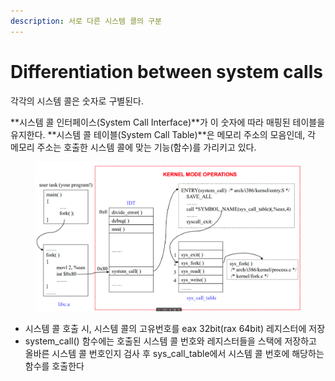 ```yaml
---
description: 서로 다른 시스템 콜의 구분
---
```


# Differentiation between system calls

각각의 시스템 콜은 숫자로 구별된다.

\*\*시스템 콜 인터페이스(System Call Interface)\*\*가 이 숫자에 따라 매핑된 테이블을 유지한다. \*\*시스템 콜 테이블(System Call Table)\*\*은 메모리 주소의 모음인데, 각 메모리 주소는 호출한 시스템 콜에 맞는 기능(함수)를 가리키고 있다.

<figure><img src="../../../.gitbook/assets/image (1) (1) (1) (1) (1) (1) (1) (1) (1) (1) (1).png" alt=""><figcaption></figcaption></figure>

* 시스템 콜 호출 시, 시스템 콜의 고유번호를 eax 32bit(rax 64bit) 레지스터에 저장
* system\_call() 함수에는 호출된 시스템 콜 번호와 레지스터들을 스택에 저장하고 올바른 시스템 콜 번호인지 검사 후 sys\_call\_table에서 시스템 콜 번호에 해당하는 함수를 호출한다
